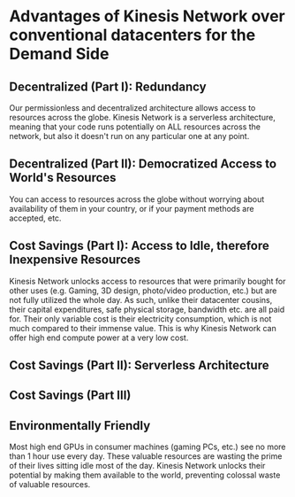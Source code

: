 # Advantages of Kinesis Network over conventional datacenters for the Demand Side

## Decentralized (Part I): Redundancy
Our permissionless and decentralized architecture allows access to resources across the globe. Kinesis Network is a serverless architecture, meaning that your code runs potentially on ALL resources across the network, but also it doesn't run on any particular one at any point. 

## Decentralized (Part II): Democratized Access to World's Resources
You can access to resources across the globe without worrying about availability of them in your country, or if your payment methods are accepted, etc.

## Cost Savings (Part I): Access to Idle, therefore Inexpensive Resources
Kinesis Network unlocks access to resources that were primarily bought for other uses (e.g. Gaming, 3D design, photo/video production, etc.) but are not fully utilized the whole day. As such, unlike their datacenter cousins, their capital expenditures, safe physical storage, bandwidth etc. are all paid for. Their only variable cost is their electricity consumption, which is not much compared to their immense value. This is why Kinesis Network can offer high end compute power at a very low cost. 

## Cost Savings (Part II): Serverless Architecture

## Cost Savings (Part III)

## Environmentally Friendly
Most high end GPUs in consumer machines (gaming PCs, etc.) see no more than 1 hour use every day. These valuable resources are wasting the prime of their lives sitting idle most of the day. Kinesis Network unlocks their potential by making them available to the world, preventing colossal waste of valuable resources. 
